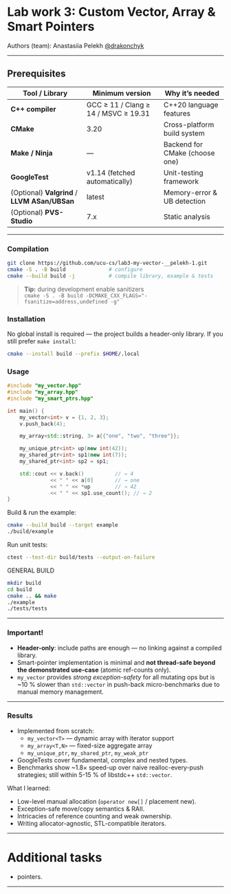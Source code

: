 # Lab work **3**: **Custom Vector, Array & Smart Pointers**

Authors (team): Anastasiia Pelekh [@drakonchyk](https://github.com/drakonchyk)  

---

## Prerequisites

| Tool / Library | Minimum version | Why it’s needed |
|----------------|-----------------|-----------------|
| **C++ compiler** | GCC ≥ 11 / Clang ≥ 14 / MSVC ≥ 19.31 | C++20 language features |
| **CMake** | 3.20 | Cross-platform build system |
| **Make / Ninja** | — | Backend for CMake (choose one) |
| **GoogleTest** | v1.14 (fetched automatically) | Unit-testing framework |
| (Optional) **Valgrind** / **LLVM ASan/UBSan** | latest | Memory-error & UB detection |
| (Optional) **PVS-Studio** | 7.x | Static analysis |

---

### Compilation

```bash
git clone https://github.com/ucu-cs/lab3-my-vector-__pelekh-1.git
cmake -S . -B build              # configure
cmake --build build -j           # compile library, example & tests
```

> **Tip:** during development enable sanitizers  
> `cmake -S . -B build -DCMAKE_CXX_FLAGS="-fsanitize=address,undefined -g"`  

### Installation

No global install is required — the project builds a header-only
library. If you still prefer `make install`:

```bash
cmake --install build --prefix $HOME/.local
```

### Usage

```cpp
#include "my_vector.hpp"
#include "my_array.hpp"
#include "my_smart_ptrs.hpp"

int main() {
    my_vector<int> v = {1, 2, 3};
    v.push_back(4);

    my_array<std::string, 3> a{{"one", "two", "three"}};

    my_unique_ptr<int> up(new int(42));
    my_shared_ptr<int> sp1(new int(7));
    my_shared_ptr<int> sp2 = sp1;

    std::cout << v.back()          // → 4
              << " " << a[0]       // → one
              << " " << *up        // → 42
              << " " << sp1.use_count(); // → 2
}
```

Build & run the example:

```bash
cmake --build build --target example
./build/example
```

Run unit tests:

```bash
ctest --test-dir build/tests --output-on-failure
```

GENERAL BUILD
```bash
mkdir build
cd build
cmake .. && make
./example
./tests/tests
```
---

### Important!

* **Header-only**: include paths are enough — no linking against
  a compiled library.
* Smart-pointer implementation is minimal and **not thread-safe beyond the
  demonstrated use-case** (atomic ref-counts only).
* `my_vector` provides *strong exception-safety* for all mutating ops
  but is ~10 % slower than `std::vector` in push-back micro-benchmarks
  due to manual memory management.

---

### Results

* Implemented from scratch:
  * `my_vector<T>` — dynamic array with iterator support
  * `my_array<T,N>` — fixed-size aggregate array
  * `my_unique_ptr`, `my_shared_ptr`, `my_weak_ptr`
* GoogleTests cover fundamental, complex and nested types.
* Benchmarks show ~1.8× speed-up over naive realloc-every-push
  strategies; still within 5-15 % of libstdc++ `std::vector`.

What I learned:

* Low-level manual allocation (`operator new[]` / placement new).
* Exception-safe move/copy semantics & RAII.
* Intricacies of reference counting and weak ownership.
* Writing allocator-agnostic, STL-compatible iterators.

---

# Additional tasks

* pointers.

---